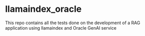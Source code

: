 # llamaindex_oracle
This repo contains all the tests done on the development of a RAG application using llamaindex and Oracle GenAI service
